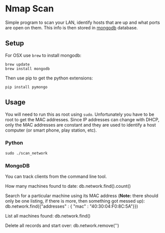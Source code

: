 # Nmap Scan

Simple program to scan your LAN, identify hosts that are up and what ports are open on them. This info is then stored in [mongodb](http://www.mongodb.org) database.

## Setup

For OSX use `brew` to install mongodb:

    brew update
    brew install mongodb

Then use pip to get the python extensions:

    pip install pymongo

## Usage

You will need to run this as root using `sudo`. Unfortunately you have to be root to get the MAC addresses. Since IP addresses can change with DHCP, only the MAC addresses are constant and they are used to identify a host computer (or smart phone, play station, etc).

### Python

    sudo ./scan_network

### MongoDB

You can track clients from the command line tool.

How many machines found to date:
    db.network.find().count()
    
Search for a particular machine using its MAC address (**Note:** there should only be one listing, if there is more, then something got messed up):
    db.network.find({"addresses" : { "mac" : "40:30:04:F0:8C:5A"}})

List all machines found:
    db.network.find()

Delete all records and start over:
    db.network.remove('')



